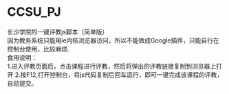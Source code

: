 # CCSU_PJ
长沙学院的一键评教js脚本（简单版）<br>
因为教务系统只能用ie内核浏览器访问，所以不能做成Google插件，只能自行在控制台使用，比较麻烦.<br>
食用说明：<br>
1.进入评教页面后，点击课程进行评教，然后将弹出的评教链接复制到浏览器上打开
2.按F12,打开控制台，将js代码复制后回车运行，即可一键完成该课程的评教，自动提交。
